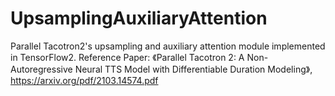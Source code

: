 # UpsamplingAuxiliaryAttention
Parallel Tacotron2's upsampling and auxiliary attention module implemented in TensorFlow2. Reference Paper: 《Parallel Tacotron 2: A Non-Autoregressive Neural TTS Model with Differentiable Duration Modeling》, https://arxiv.org/pdf/2103.14574.pdf

